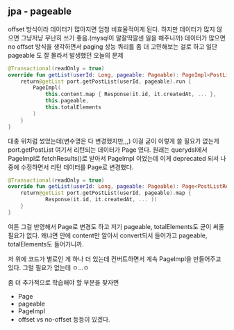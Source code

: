 ## jpa - pageable

offset 방식이라 데이터가 많아지면 엄청 비효율적이게 된다. 
하지만 데이터가 많지 않으면 그냥저냥 무난히 쓰기 좋음.(mysql이 알잘딱깔센 일을 해주니까)
데이터가 많으면 no offset 방식을 생각하면서 paging 성능 쿼리를 좀 더 고민해보는 걸로 하고
일단 pageable 도 잘 몰라서 발생했던 오늘의 문제


```kotlin
@Transactional(readOnly = true)
override fun getList(userId: Long, pageable: Pageable): PageImpl<PostListResponse> {
    return@getList port.getPostList(userId, pageable).run {
        PageImpl(
            this.content.map { Response(it.id, it.createdAt, ... },
            this.pageable,
            this.totalElements
        )
    }
}
```

대충 위처럼 썼었는데(변수명은 다 변경했지만,,,)
이걸 굳이 이렇게 쓸 필요가 없는게 port.getPostList 여기서 리턴되는 데이터가 Page 였다. 
원래는 querydsl에서 PageImpl로 fetchResults()로 받아서 PageImpl 이었는데 이게 deprecated 되서 나중에 수정하면서 리턴 데이터를 Page로 변경했다.



```kotlin
@Transactional(readOnly = true)
override fun getList(userId: Long, pageable: Pageable): Page<PostListResponse> {
    return@getList port.getPostList(userId, pageable).map {
            Response(it.id, it.createdAt, ... ))
    }
}
```

여튼 그걸 반영해서 Page로 변경도 하고 저기 pageable, totalElements도 굳이 써줄 필요가 없다. 
왜냐면 안에 content만 알아서 convert되서 들어가고 pageable, totalElements도 들어가니까. 

저 위에 코드가 별로인 게 하나 더 있는데 컨버트하면서 계속 PageImpl을 만들어주고 있다. 
그럴 필요가 없는데 ㅇ...ㅇ



좀 더 추가적으로 학습해야 할 부분을 찾자면
- Page
- pageable
- PageImpl
- offset vs no-offset
등등이 있겠다. 
